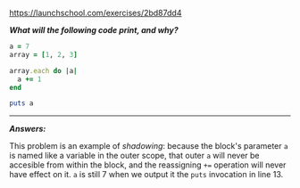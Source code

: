 https://launchschool.com/exercises/2bd87dd4

***What will the following code print, and why?***

```ruby
a = 7
array = [1, 2, 3]

array.each do |a|
  a += 1
end

puts a
```
---

***Answers:***

This problem is an example of *shadowing*: because the block's
parameter `a` is named like a variable in the outer scope, that
outer `a` will never be accesible from within the block, and the
reassigning `+=` operation will never have effect on it. `a` is
still 7 when we output it the `puts` invocation in line 13.